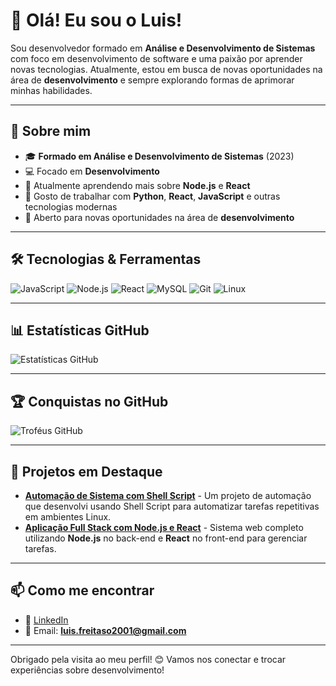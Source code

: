 # 👋 Olá! Eu sou o Luis!

Sou desenvolvedor formado em **Análise e Desenvolvimento de Sistemas** com foco em desenvolvimento de software e uma paixão por aprender novas tecnologias. Atualmente, estou em busca de novas oportunidades na área de **desenvolvimento** e sempre explorando formas de aprimorar minhas habilidades.

---

## 🚀 Sobre mim

- 🎓 **Formado em Análise e Desenvolvimento de Sistemas** (2023)
- 💻 Focado em **Desenvolvimento**
- 🔭 Atualmente aprendendo mais sobre **Node.js** e **React**
- 🌱 Gosto de trabalhar com **Python**, **React**, **JavaScript** e outras tecnologias modernas
- 🚀 Aberto para novas oportunidades na área de **desenvolvimento**

---

## 🛠️ Tecnologias & Ferramentas

![JavaScript](https://img.shields.io/badge/-JavaScript-yellow?style=flat-square&logo=javascript)
![Node.js](https://img.shields.io/badge/-Node.js-green?style=flat-square&logo=node.js)
![React](https://img.shields.io/badge/-React-blue?style=flat-square&logo=react)
![MySQL](https://img.shields.io/badge/-MySQL-blue?style=flat-square&logo=mysql)
![Git](https://img.shields.io/badge/-Git-orange?style=flat-square&logo=git)
![Linux](https://img.shields.io/badge/-Linux-black?style=flat-square&logo=linux)

---

## 📊 Estatísticas GitHub

![Estatísticas GitHub](https://github-readme-stats.vercel.app/api?username=Luis-freitas&show_icons=true&theme=radical)

---

## 🏆 Conquistas no GitHub

![Troféus GitHub](https://github-profile-trophy.vercel.app/?username=Luis-freitas&theme=onedark)

---

## 🔧 Projetos em Destaque

- [**Automação de Sistema com Shell Script**](https://github.com/Luis-freitas/projeto1) - Um projeto de automação que desenvolvi usando Shell Script para automatizar tarefas repetitivas em ambientes Linux.
- [**Aplicação Full Stack com Node.js e React**](https://github.com/Luis-freitas/projeto2) - Sistema web completo utilizando **Node.js** no back-end e **React** no front-end para gerenciar tarefas.

---

## 📫 Como me encontrar

- 💼 [LinkedIn]((https://www.linkedin.com/in/luis-gustavo-freitas-de-oliveira-1732111a1/))
- 📧 Email: **luis.freitaso2001@gmail.com**

---

Obrigado pela visita ao meu perfil! 😊 Vamos nos conectar e trocar experiências sobre desenvolvimento!
